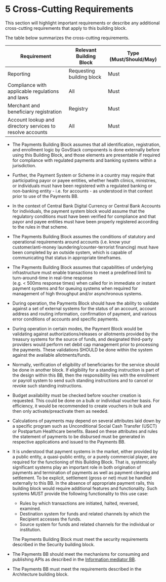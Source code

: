 # 5 Cross-Cutting Requirements

This section will highlight important requirements or describe any additional cross-cutting requirements that apply to this building block.



The table below summarizes the cross-cutting requirements.

| **Requirement**                                           | **Relevant Building Block** | **Type (Must/Should/May)** |
| --------------------------------------------------------- | --------------------------- | -------------------------- |
| Reporting                                                 | Requesting building block   | Must                       |
| Compliance with applicable regulations and laws           | All                         | Must                       |
| Merchant and beneficiary registration                     | Registry                    | Must                       |
| Account lookup and directory services to resolve accounts | All                         | Must                       |

* The Payments Building Block assumes that all identification, registration, and enrollment logic by GovStack components is done externally before using this Building Block, and those elements are presentable if required for compliance with regulated payments and banking systems within a jurisdiction.
* Further, the Payment System or Scheme in a country may require that participating payor or payee entities, whether health clinics, ministries, or individuals must have been registered with a regulated banking or non-banking entity - i.e. for accounts - as understood in that context prior to use of the Payments BB.
* In the context of Central Bank Digital Currency or Central Bank Accounts for individuals, the payment system block would assume that the regulatory conditions must have been verified for compliance and that payor and payee entities must have been properly registered according to the rules in that scheme.
* The Payments Building Block assumes the conditions of statutory and operational requirements around accounts (i.e. know your customer/anti-money laundering/counter-terrorist financing) must have been completed by an outside system, which is capable of communicating that status in appropriate timeframes.
* The Payments Building Block assumes that capabilities of underlying infrastructure must enable transactions to meet a predefined limit to turn-around-time in real-time response\
  (e.g. < 500ms response times) when called for in immediate or instant payment systems and for queuing systems when required for management of high throughput and/or asynchronous systems.
* During operation, the Payments Block should have the ability to validate against a set of external systems for the status of an account, account address and routing information, confirmation of payment, and various error conditions of accounts and specific payments.
* During operation in certain modes, the Payment Block would be validating against authorizations/releases or allotments provided by the treasury systems for the source of funds, and designated third-party providers would perform net debit cap management prior to processing the payments. These validations SHOULD be done within the system against the available allotments/funds.
* Normally, verification of eligibility of beneficiaries for the service should be done in another block. If eligibility for a standing instruction is part of the design within this BB, then the responsibility lies with the enrollment or payroll system to send such standing instructions and to cancel or revoke such standing instructions.
* Budget availability must be checked before voucher creation is requested. This could be done on a bulk or individual voucher basis. For efficiency, it would be recommended to create vouchers in bulk and then only activate/preactivate them as needed.
* Calculations of payments may depend on several attributes laid down by a specific program such as Unconditional Social Cash Transfer (USCT) or Postpartum Healthcare benefits. Based on these attributes and rules the statement of payments to be disbursed must be generated in respective applications and issued to the Payments BB.
*   It is understood that payment systems in the market, either provided by a public entity, a quasi-public entity, or a purely commercial player, are required for the functioning of this Building Block. That is, systemically significant systems play an important role in both origination of payments and termination of payments as well as payment clearing and settlement. To be explicit, settlement (gross or net) must be handled externally to this BB. In the absence of appropriate payment rails, this building block would require additional features and functionality. Such systems MUST provide the following functionality to this use case:

    * Rules by which transactions are initiated, halted, reversed, examined.
    * Destination system for funds and related channels by which the Recipient accesses the funds.
    * Source system for funds and related channels for the individual or institution.

    The Payments Building Block must meet the security requirements described in the Security building block.
* The Payments BB should meet the mechanisms for consuming and publishing APIs as described in the [Information mediator BB](https://govstack.gitbook.io/specification/building-blocks/information-mediation).
* The Payments BB must meet the requirements described in the Architecture building block.
